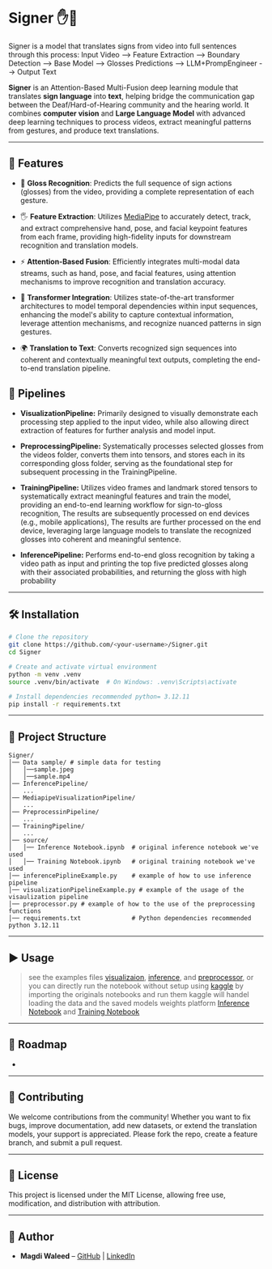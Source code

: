 # Signer ✋🤟

Signer is a model that translates signs from video into full sentences through this process:
Input Video --> Feature Extraction --> Boundary Detection --> Base Model --> Glosses Predictions --> LLM+PrompEngineer --> Output Text 

**Signer** is an Attention-Based Multi-Fusion deep learning module that translates **sign language** into **text**, helping bridge the communication gap between the Deaf/Hard-of-Hearing community and the hearing world. It combines **computer vision** and **Large Language Model** with advanced deep learning techniques to process videos, extract meaningful patterns from gestures, and produce text translations.

---

## 🚀 Features

* 🎥 **Gloss Recognition**: Predicts the full sequence of sign actions (glosses) from the video, providing a complete representation of each gesture.

* 🖐️ **Feature Extraction**: Utilizes [MediaPipe](https://developers.google.com/mediapipe) to accurately detect, track, and extract comprehensive hand, pose, and facial keypoint features from each frame, providing high-fidelity inputs for downstream recognition and translation models.

* ⚡ **Attention-Based Fusion**: Efficiently integrates multi-modal data streams, such as hand, pose, and facial features, using attention mechanisms to improve recognition and translation accuracy.

* 🤖 **Transformer Integration**: Utilizes state-of-the-art transformer architectures to model temporal dependencies within input sequences, enhancing the model's ability to capture contextual information, leverage attention mechanisms, and recognize nuanced patterns in sign gestures.

* 🌍 **Translation to Text**: Converts recognized sign sequences into coherent and contextually meaningful text outputs, completing the end-to-end translation pipeline.

## 🔄 Pipelines

* **VisualizationPipeline:** Primarily designed to visually demonstrate each processing step applied to the input video, while also allowing direct extraction of features for further analysis and model input.

- **PreprocessingPipeline:** Systematically processes selected glosses from the videos folder, converts them into tensors, and stores each in its corresponding gloss folder, serving as the foundational step for subsequent processing in the TrainingPipeline.

- **TrainingPipeline:** Utilizes video frames and landmark stored tensors to systematically extract meaningful features and train the model, providing an end-to-end learning workflow for  sign-to-gloss recognition, The results are subsequently processed on end devices (e.g., mobile applications), The results are further processed on the end device, leveraging large language models to translate the recognized glosses into coherent and meaningful sentence.

- **InferencePipeline:** Performs end-to-end gloss recognition by taking a video path as input and printing the top five predicted glosses along with their associated probabilities, and returning the gloss with high probability

---

## 🛠️ Installation

```bash
# Clone the repository
git clone https://github.com/<your-username>/Signer.git
cd Signer

# Create and activate virtual environment
python -m venv .venv
source .venv/bin/activate  # On Windows: .venv\Scripts\activate

# Install dependencies recommended python= 3.12.11
pip install -r requirements.txt
```

---

## 📂 Project Structure

```
Signer/
│── Data sample/ # simple data for testing
│   │──sample.jpeg
│   │──sample.mp4
│── InferencePipeline/
│   ...
│── MediapipeVisualizationPipeline/
│   ...
│── PreprocessinPipeline/
│   ...
│── TrainingPipeline/
│   ...
│── source/
│   │── Inference Notebook.ipynb  # original inference notebook we've used
│   │── Training Notebook.ipynb   # original training notebook we've used
│── inferencePiplineExample.py    # example of how to use inference pipeline
│── visualizationPipelineExample.py # example of the usage of the visaulization pipeline
│── preprocessor.py # example of how to the use of the preprocessing functions
│── requirements.txt              # Python dependencies recommended python 3.12.11
```

---

## ▶️ Usage
> see the examples files [visualizaion](https://github.com/MagdiWaleed/Signer/blob/main/visualizationPipelineExample.py), [inference](https://github.com/MagdiWaleed/Signer/blob/main/inferencePiplineExample.py), and [preprocessor](https://github.com/MagdiWaleed/Signer/blob/main/preprocessor.py), or you can directly run the notebook without setup using [kaggle](https://www.kaggle.com/) by importing the originals notebooks and run them kaggle will handel loading the data and the saved models weights platform [Inference Notebook](https://github.com/MagdiWaleed/Signer/blob/main/source/Inference%20Notebook.ipynb) and [Training Notebook](https://github.com/MagdiWaleed/Signer/blob/main/source/Training%20Notebook.ipynb)

---

## 📌 Roadmap

*

---

## 🤝 Contributing

We welcome contributions from the community! Whether you want to fix bugs, improve documentation, add new datasets, or extend the translation models, your support is appreciated. Please fork the repo, create a feature branch, and submit a pull request.

---

## 📜 License

This project is licensed under the MIT License, allowing free use, modification, and distribution with attribution.

---

## 👤 Author

* **Magdi Waleed** – [GitHub](https://github.com/<your-username>) | [LinkedIn](https://www.linkedin.com/in/<your-linkedin>)
